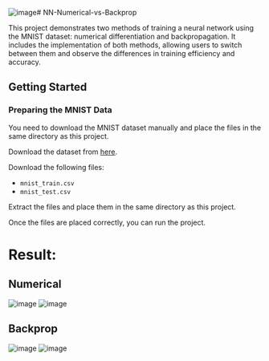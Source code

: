 ![image](https://github.com/Jace0827/NN-Numerical-vs-Backprop/assets/128456403/99ff27a0-d63f-4e25-a048-9e8a59917a49)# NN-Numerical-vs-Backprop

This project demonstrates two methods of training a neural network using the MNIST dataset: numerical differentiation and backpropagation. It includes the implementation of both methods, allowing users to switch between them and observe the differences in training efficiency and accuracy.

## Getting Started

### Preparing the MNIST Data

You need to download the MNIST dataset manually and place the files in the same directory as this project. 

Download the dataset from [here](https://www.kaggle.com/datasets/oddrationale/mnist-in-csv?select=mnist_train.csv).

Download the following files:
- `mnist_train.csv`
- `mnist_test.csv`

Extract the files and place them in the same directory as this project.

Once the files are placed correctly, you can run the project.

# Result:

## Numerical

![image](https://github.com/Jace0827/NN-Numerical-vs-Backprop/assets/128456403/4141d307-5146-40ba-b3bc-ffe7d3c3cb73)
![image](https://github.com/Jace0827/NN-Numerical-vs-Backprop/assets/128456403/b6235db4-6b81-440d-ac07-60bbe4b89f46)

## Backprop

![image](https://github.com/Jace0827/NN-Numerical-vs-Backprop/assets/128456403/4651e2a3-57d2-4b32-a23c-12efe8f6bc3c)
![image](https://github.com/Jace0827/NN-Numerical-vs-Backprop/assets/128456403/c2662403-ae15-44b6-9ce7-5ee25daea569)
